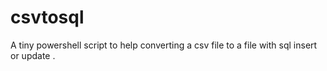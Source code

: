 # csvtosql
A tiny powershell script to help converting a csv file to a file with sql insert or update .
